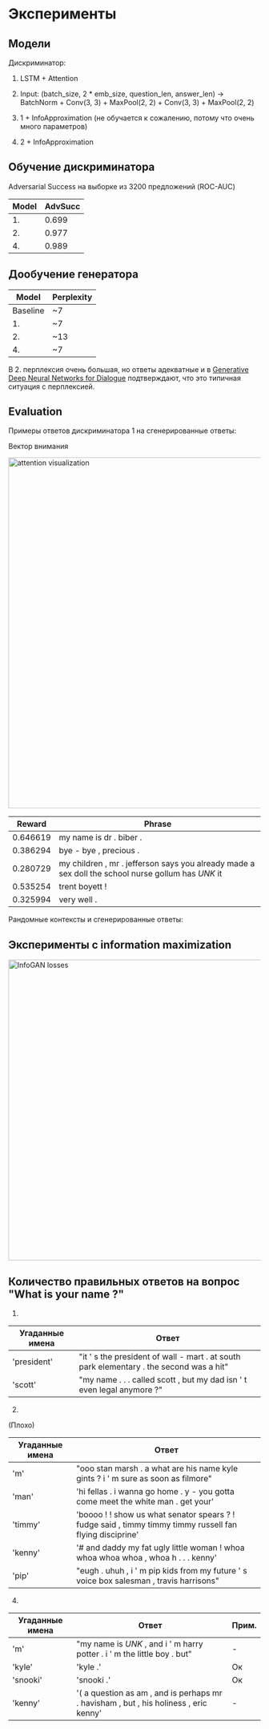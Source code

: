 # Эксперименты

## Модели

Дискриминатор:

1. LSTM + Attention
2. Input: (batch_size, 2 * emb_size, question_len, answer_len) -> BatchNorm + Conv(3, 3) + MaxPool(2, 2) + Conv(3, 3) + MaxPool(2, 2) 

3. 1 + InfoApproximation (не обучается к сожалению, потому что очень много параметров)
4. 2 + InfoApproximation

## Обучение дискриминатора

Adversarial Success на выборке из 3200 предложений (ROC-AUC)

| Model | AdvSucc |
|-------|---------|
|1.     | 0.699   | долго обучается 
|2.     | 0.977   |
|4.     | 0.989   |


## Дообучение генератора

|  Model  | Perplexity |
|---------|------------|
|Baseline | ~7         |
|1.       | ~7         |
|2.       | ~13        |
|4.       | ~7         |


В 2. перплексия очень большая, но ответы адекватные и в [Generative Deep Neural Networks for Dialogue](https://arxiv.org/abs/1611.06216) подтверждают, что это типичная ситуация с перплексией.

## Evaluation

Примеры ответов дискриминатора 1 на сгенерированные ответы:

Вектор внимания

<img src='https://s9.postimg.org/n8ogtuwq7/2017-05-22_19.01.03.png' 
alt='attention visualization' 
title='attention' width=700  />


|  Reward  | Phrase 
|----------|-------
| 0.646619 | my name is dr . biber .
| 0.386294 | bye - bye , precious . 
| 0.280729 | my children , mr . jefferson says you already made a sex doll the school nurse gollum has _UNK_ it
| 0.535254 | trent boyett !
| 0.325994 | very well .


Рандомные контексты и сгенерированные ответы:

## Эксперименты с information maximization

<img src='https://s22.postimg.org/qkggvwsoh/2017-05-22_18.33.18.png' 
alt='InfoGAN losses' 
title='InfoGAN losses' width=600 />

## Количество правильных ответов на вопрос "What is your name ?"

1.
| Угаданные имена | Ответ 
|-----------------|-------
|'president'      | "it ' s the president of wall - mart . at south park elementary . the second was a hit"|
|'scott'          | "my name . . . called scott , but my dad isn ' t even legal anymore ?"|

2.
(Плохо)

|Угаданные имена| Ответ
|---------------|-------
|'m'            | "ooo stan marsh . a what are his name kyle gints ? i ' m sure as soon as filmore"
|'man'          | 'hi fellas . i wanna go home . y - you gotta come meet the white man . get your' 
|'timmy'        | 'boooo ! ! show us what senator spears ? ! fudge said , timmy timmy timmy russell fan flying disciprine'
|'kenny'        | '# and daddy my fat ugly little woman ! whoa whoa whoa whoa , whoa h . . . kenny'
|'pip'          | "eugh . uhuh , i ' m pip kids from my future ' s voice box salesman , travis harrisons"

4.
|Угаданные имена | Ответ                                                                               | Прим.
|----------------|-------------------------------------------------------------------------------------|------
|'m'             | "my name is _UNK_ , and i ' m harry potter . i ' m the little boy . but"            | -
|'kyle'          | 'kyle .'                                                                            | Ок
|'snooki'        | 'snooki .'                                                                          | Ок
|'kenny'         |'( a question as am , and is perhaps mr . havisham , but , his holiness , eric kenny'| -

 
